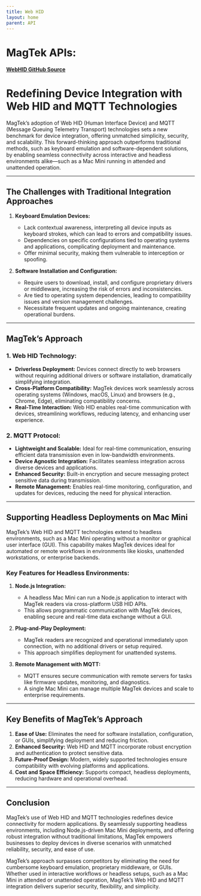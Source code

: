 ```yaml
---
title: Web HID
layout: home
parent: API
---
```


# **MagTek APIs:**

#### [**WebHID** GitHub Source](https://github.com/MagTek-PaulDeignan/WebHID_Public)

# Redefining Device Integration with Web HID and MQTT Technologies

MagTek’s adoption of Web HID (Human Interface Device) and MQTT (Message Queuing Telemetry Transport) technologies sets a new benchmark for device integration, offering unmatched simplicity, security, and scalability. This forward-thinking approach outperforms traditional methods, such as keyboard emulation and software-dependent solutions, by enabling seamless connectivity across interactive and headless environments alike—such as a Mac Mini running in attended and unattended operation.

---

## The Challenges with Traditional Integration Approaches

1. **Keyboard Emulation Devices:**
   - Lack contextual awareness, interpreting all device inputs as keyboard strokes, which can lead to errors and compatibility issues.
   - Dependencies on specific configurations tied to operating systems and applications, complicating deployment and maintenance.
   - Offer minimal security, making them vulnerable to interception or spoofing.

2. **Software Installation and Configuration:**
   - Require users to download, install, and configure proprietary drivers or middleware, increasing the risk of errors and inconsistencies.
   - Are tied to operating system dependencies, leading to compatibility issues and version management challenges.
   - Necessitate frequent updates and ongoing maintenance, creating operational burdens.

---

## MagTek’s Approach

### 1. Web HID Technology:
- **Driverless Deployment:** Devices connect directly to web browsers without requiring additional drivers or software installation, dramatically simplifying integration.
- **Cross-Platform Compatibility:** MagTek devices work seamlessly across operating systems (Windows, macOS, Linux) and browsers (e.g., Chrome, Edge), eliminating compatibility concerns.
- **Real-Time Interaction:** Web HID enables real-time communication with devices, streamlining workflows, reducing latency, and enhancing user experience.

### 2. MQTT Protocol:
- **Lightweight and Scalable:** Ideal for real-time communication, ensuring efficient data transmission even in low-bandwidth environments.
- **Device Agnostic Integration:** Facilitates seamless integration across diverse devices and applications.
- **Enhanced Security:** Built-in encryption and secure messaging protect sensitive data during transmission.
- **Remote Management:** Enables real-time monitoring, configuration, and updates for devices, reducing the need for physical interaction.

---

## Supporting Headless Deployments on Mac Mini

MagTek’s Web HID and MQTT technologies extend to headless environments, such as a Mac Mini operating without a monitor or graphical user interface (GUI). This capability makes MagTek devices ideal for automated or remote workflows in environments like kiosks, unattended workstations, or enterprise backends.

### Key Features for Headless Environments:

1. **Node.js Integration:**
   - A headless Mac Mini can run a Node.js application to interact with MagTek readers via cross-platform USB HID APIs.
   - This allows programmatic communication with MagTek devices, enabling secure and real-time data exchange without a GUI.

2. **Plug-and-Play Deployment:**
   - MagTek readers are recognized and operational immediately upon connection, with no additional drivers or setup required.
   - This approach simplifies deployment for unattended systems.

3. **Remote Management with MQTT:**
   - MQTT ensures secure communication with remote servers for tasks like firmware updates, monitoring, and diagnostics.
   - A single Mac Mini can manage multiple MagTek devices and scale to enterprise requirements.

---

## Key Benefits of MagTek’s Approach

1. **Ease of Use:** Eliminates the need for software installation, configuration, or GUIs, simplifying deployment and reducing friction.
2. **Enhanced Security:** Web HID and MQTT incorporate robust encryption and authentication to protect sensitive data.
3. **Future-Proof Design:** Modern, widely supported technologies ensure compatibility with evolving platforms and applications.
4. **Cost and Space Efficiency:** Supports compact, headless deployments, reducing hardware and operational overhead.

---

## Conclusion

MagTek’s use of Web HID and MQTT technologies redefines device connectivity for modern applications. By seamlessly supporting headless environments, including Node.js-driven Mac Mini deployments, and offering robust integration without traditional limitations, MagTek empowers businesses to deploy devices in diverse scenarios with unmatched reliability, security, and ease of use.

MagTek’s approach surpasses competitors by eliminating the need for cumbersome keyboard emulation, proprietary middleware, or GUIs. Whether used in interactive workflows or headless setups, such as a Mac Mini in attended or unattended operation, MagTek’s Web HID and MQTT integration delivers superior security, flexibility, and simplicity.
